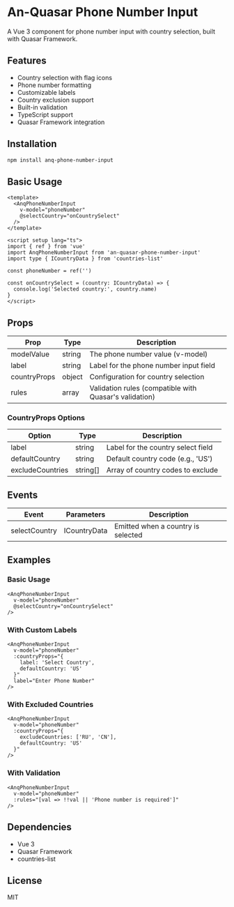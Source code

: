 # An-Quasar Phone Number Input

A Vue 3 component for phone number input with country selection, built with Quasar Framework.

## Features

- Country selection with flag icons
- Phone number formatting
- Customizable labels
- Country exclusion support
- Built-in validation
- TypeScript support
- Quasar Framework integration

## Installation

```bash
npm install anq-phone-number-input
```

## Basic Usage

```vue
<template>
  <AnqPhoneNumberInput
    v-model="phoneNumber"
    @selectCountry="onCountrySelect"
  />
</template>

<script setup lang="ts">
import { ref } from 'vue'
import AnqPhoneNumberInput from 'an-quasar-phone-number-input'
import type { ICountryData } from 'countries-list'

const phoneNumber = ref('')

const onCountrySelect = (country: ICountryData) => {
  console.log('Selected country:', country.name)
}
</script>
```

## Props

| Prop | Type | Description |
|------|------|-------------|
| modelValue | string | The phone number value (v-model) |
| label | string | Label for the phone number input field |
| countryProps | object | Configuration for country selection |
| rules | array | Validation rules (compatible with Quasar's validation) |

### CountryProps Options

| Option | Type | Description |
|--------|------|-------------|
| label | string | Label for the country select field |
| defaultCountry | string | Default country code (e.g., 'US') |
| excludeCountries | string[] | Array of country codes to exclude |

## Events

| Event | Parameters | Description |
|-------|------------|-------------|
| selectCountry | ICountryData | Emitted when a country is selected |

## Examples

### Basic Usage
```vue
<AnqPhoneNumberInput
  v-model="phoneNumber"
  @selectCountry="onCountrySelect"
/>
```

### With Custom Labels
```vue
<AnqPhoneNumberInput
  v-model="phoneNumber"
  :countryProps="{
    label: 'Select Country',
    defaultCountry: 'US'
  }"
  label="Enter Phone Number"
/>
```

### With Excluded Countries
```vue
<AnqPhoneNumberInput
  v-model="phoneNumber"
  :countryProps="{
    excludeCountries: ['RU', 'CN'],
    defaultCountry: 'US'
  }"
/>
```

### With Validation
```vue
<AnqPhoneNumberInput
  v-model="phoneNumber"
  :rules="[val => !!val || 'Phone number is required']"
/>
```

## Dependencies

- Vue 3
- Quasar Framework
- countries-list

## License

MIT 